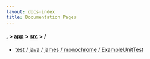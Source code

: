 ```yaml
---
layout: docs-index
title: Documentation Pages
---
```

#### [.](./../../index) > [app](./../index) > [src](./index) > **/**

- [test / java / james / monochrome / ExampleUnitTest](test/java/james/monochrome/ExampleUnitTest)
